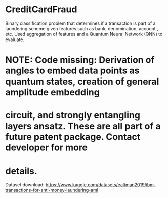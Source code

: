 # CreditCardFraud
Binary classification problem that determines if a transaction is part of a laundering scheme given features such as bank, denomination, account , etc. Used aggregation of features and a Quantum Neural Network (QNN) to evaluate.

# NOTE: Code missing: Derivation of angles to embed data points as quantum states, creation of general amplitude embedding 
# circuit, and strongly entangling layers ansatz. These are all part of a future patent package. Contact developer for more
# details.

Dataset download: https://www.kaggle.com/datasets/ealtman2019/ibm-transactions-for-anti-money-laundering-aml
